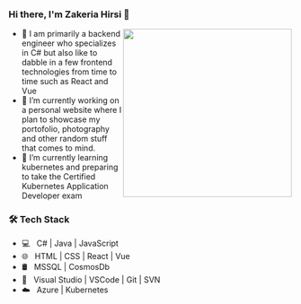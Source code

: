 
### Hi there, I'm Zakeria Hirsi 👋
<img width="300" src="https://github.com/ZakeriaHirsi/ZakeriaHirsi/assets/26385570/0dc3dd62-1a02-4db0-b556-9de5efd79d12" align="right"/>

- 💼 I am primarily a backend engineer who specializes in C# but also like to dabble in a few frontend technologies from time to time such as React and Vue
- 🔭 I’m currently working on a personal website where I plan to showcase my portofolio, photography and other random stuff that comes to mind.
- 🌱 I’m currently learning kubernetes and preparing to take the Certified Kubernetes Application Developer exam
<h3>🛠 Tech Stack</h3>

- 💻 &nbsp; C# | Java | JavaScript
- 🌐 &nbsp; HTML | CSS | React | Vue 
- 🛢  &nbsp; MSSQL | CosmosDb
- 🔧 &nbsp; Visual Studio | VSCode | Git | SVN
- ☁️ &nbsp; Azure | Kubernetes
<!--
**ZakeriaHirsi/ZakeriaHirsi** is a ✨ _special_ ✨ repository because its `README.md` (this file) appears on your GitHub profile.

Here are some ideas to get you started:

- 🔭 I’m currently working on ...
- 🌱 I’m currently learning ...
- 👯 I’m looking to collaborate on ...
- 🤔 I’m looking for help with ...
- 💬 Ask me about ...
- 📫 How to reach me: ...
- 😄 Pronouns: ...
- ⚡ Fun fact: ...
-->
